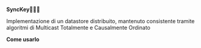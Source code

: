 **SyncKey**💾👨‍💻

Implementazione di un datastore distribuito, mantenuto consistente tramite algoritmi di Multicast Totalmente e Causalmente Ordinato

**Come usarlo**
